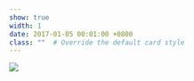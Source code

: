 ```yaml
---
show: true
width: 1
date: 2017-01-05 00:01:00 +0800
class: ""  # Override the default card style
---
```

<div>
<img src="{{ 'assets/logo/logo64_ILRSMIB.png' | relative_url }}" class="img-fluid rounded" > 
</div>
